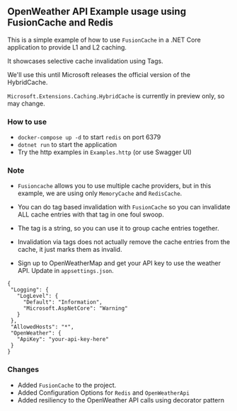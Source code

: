 ## OpenWeather API Example usage using FusionCache and Redis
This is a simple example of how to use `FusionCache` in a .NET Core application to provide L1 and L2 caching.

It showcases selective cache invalidation using Tags.

We'll use this until Microsoft releases the official version of the HybridCache.

`Microsoft.Extensions.Caching.HybridCache` is currently in preview only, so may change.

### How to use
- `docker-compose up -d` to start `redis` on port 6379
- `dotnet run` to start the application
- Try the http examples in `Examples.http` (or use Swagger UI)

### Note
- `Fusioncache` allows you to use multiple cache providers, but in this example, we are using only `MemoryCache` and `RedisCache`.
- You can do tag based invalidation with `FusionCache` so you can invalidate ALL cache entries with that tag in one foul swoop.
- The tag is a string, so you can use it to group cache entries together.
- Invalidation via tags does not actually remove the cache entries from the cache, it just marks them as invalid.

- Sign up to OpenWeatherMap and get your API key to use the weather API. Update in `appsettings.json`.
 ```
 {
  "Logging": {
    "LogLevel": {
      "Default": "Information",
      "Microsoft.AspNetCore": "Warning"
    }
  },
  "AllowedHosts": "*",
  "OpenWeather": {
    "ApiKey": "your-api-key-here"
  }
}
```

### Changes
- Added `FusionCache` to the project.
- Added Configuration Options for `Redis` and `OpenWeatherApi`
- Added resiliency to the OpenWeather API calls using decorator pattern
